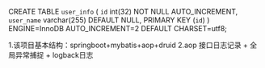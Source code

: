 CREATE TABLE `user_info` (
  `id` int(32) NOT NULL AUTO_INCREMENT,
  `user_name` varchar(255) DEFAULT NULL,
  PRIMARY KEY (`id`)
) ENGINE=InnoDB AUTO_INCREMENT=2 DEFAULT CHARSET=utf8; 



1.该项目基本结构：springboot+mybatis+aop+druid
2.aop 接口日志记录 + 全局异常捕捉 + logback日志 